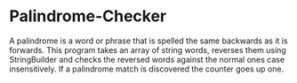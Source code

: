 # Palindrome-Checker
A palindrome is a word or phrase that is spelled the same backwards as it is forwards. This program takes an array of string words, reverses them using StringBuilder and checks the reversed words against the normal ones case insensitively. If a palindrome match is discovered the counter goes up one.
